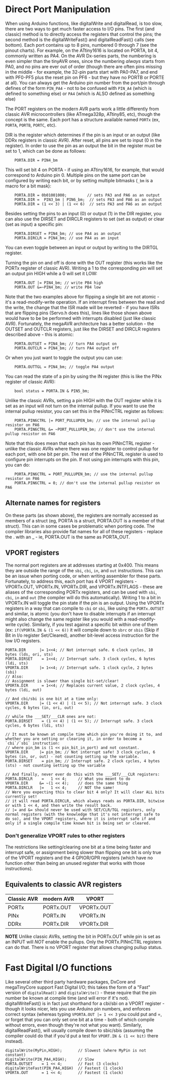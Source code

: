 # Direct Port Manipulation
When using Arduino functions, like digitalWrite and digitalRead, is too slow, there are two ways to get much faster access to I/O pins. The first (and classic) method is to directly access the registers that control the pins; the second method is the digitalWriteFast() and digitalReadFast() calls (see bottom). Each port contains up to 8 pins, numbered 0 through 7 (see the pinout charts). For example, on the ATtiny1616  is located on PORTA, bit 4, commonly written as PA4. On the AVR Dx-series parts, the numbering is even simpler than the tinyAVR ones, since the numbering *always* starts from PA0, and no pins are ever out of order (though there are often pins missing in the middle - for example, the 32-pin parts start with PA0-PA7, and end with PF0-PF5 plus the reset pin on PF6 - but they have no PORTB or PORTE at all). You can always get the Arduino pin number from the port/pin through defines of the form `PIN_PA4` - not to be confused with `PIN_A4` (which is defined to something else) or `PA4` (which is ALSO defined as something else)

 The PORT registers on the modern AVR parts work a little differently from classic AVR microcontrollers (like ATmega328p, ATtiny85, etc), though the concept is the same. Each port has a structure available named `PORTx`   (ex, `PORTA`, `PORTB`, `PORTC`, etc).


DIR is the register which determines if the pin is an input or an output (like DDRx registers in classic AVR). After reset, all pins are set to input (0 in the register). In order to use the pin as an output the bit in the register must be set to 1, which can be done as follows:
```
    PORTA.DIR = PIN4_bm
```
This will set bit 4 on PORTA - if using an ATtiny1616, for example, that would correspond to Arduino pin 0.
Multiple pins on the same port can be configured by writing each bit, or by setting multiple bitmasks (`_bm` is a macro for a bit mask):
```
    PORTA.DIR = 0b01001000;         // sets PA3 and PA6 as an output
    PORTA.DIR =  PIN3_bm | PIN6_bm;  // sets PA3 and PA6 as an output
    PORTA.DIR = (1 << 3) | (1 << 6)  // sets PA3 and PA6 as an output
```

Besides setting the pins to an input (0) or output (1) in the DIR register, you can also use the DIRSET and DIRCLR registers to set (set as output) or clear (set as input) a specific pin:
```
    PORTA.DIRSET = PIN4_bm; // use PA4 as an output
    PORTA.DIRCLR = PIN4_bm; // use PA4 as an input
```

You can even toggle between an input or output by writing to the DIRTGL register.

Turning the pin on and off is done with the OUT register (this works like the PORTx register of classic AVR). Writing a 1 to the corresponding pin will set an output pin HIGH while a 0 will set it LOW:
```
    PORTA.OUT |= PIN4_bm; // write PB4 high
    PORTA.OUT &=~PIN4_bm; // write PB4 low
```
Note that the two examples above for flipping a single bit are not atomic - it's a read-modify-write operation. If an interrupt fires between the read and the write, the change that the ISR made will be reverted - if you have ISRs that are flipping pins (Servo.h does this), lines like those shown above would have to be be performed with interrupts disabled (just like classic AVR). Fortunately, the megaAVR architecture has a better solution - the OUTSET and OUTCLR registers, just like the DIRSET and DIRCLR registers described above - this is atomic:
```
    PORTA.OUTSET = PIN4_bm; // turn PA4 output on
    PORTA.OUTCLR = PIN4_bm; // turn PA4 output off
```
Or when you just want to toggle the output you can use:
```
    PORTA.OUTTGL = PIN4_bm; // toggle PA4 output
```
You can read the state of a pin by using the IN register (this is like the PINx register of classic AVR):
```
    bool status = PORTA.IN & PIN5_bm;
```
Unlike the classic AVRs, setting a pin HIGH with the OUT register while it is set as an input will not turn on the internal pullup. If you want to use the internal pullup resistor, you can set this in the PINnCTRL register as follows:
```
    PORTA.PIN6CTRL |= PORT_PULLUPEN_bm; // use the internal pullup resistor on PA6
    PORTA.PIN6CTRL &= ~PORT_PULLUPEN_bm; // don't use the internal pullup resistor on PA6
```
Note that this does mean that each pin has its own PINnCTRL register - unlike the classic AVRs where there was one register to control pullup for each port, with one bit per pin. The rest of the PINnCTRL register is used to configure pin interrupts on the pin. If not using pin interrupts with this pin, you can do:
```
    PORTA.PIN6CTRL = PORT_PULLUPEN_bm; // use the internal pullup resistor on PA6
    PORTA.PIN6CTRL = 0; // don't use the internal pullup resistor on PA6
```
## Alternate names for registers
On these parts (as shown above), the registers are normally accessed as members of a struct (eg, PORTA is a struct, PORTA.OUT is a member of that struct). This can in some cases be problematic when porting code. The compiler libraries also provide flat names for all of these registers - replace the . with an _ - ie, PORTA.OUT is the same as PORTA_OUT.


## VPORT registers
The normal port registers are at addresses starting at 0x400. This means they are outside the range of the `sbi`, `cbi`, `in`, and `out` instructions. This can be an issue when porting code, or when writing assembler for these parts. Fortunately, to address this, each port has 4 VPORT registers - VPORTx.OUT, VPORTx.IN, VPORTx.DIR, and VPORTx.INTFLAGS - these are aliases of the corresponding PORTx registers, and can be used with `sbi`, `cbi`, `in` and `out` (the compiler will do this automatically). Writing 1 to a bit in VPORTx.IN will toggle the pin state if the pin is an output. Using the VPORTx registers in a way that can compile to `cbi` or `sbi`, like using the `PORTx.OUTSET` and similar, is atomic (you don't have to disable interrupts if an interrupt might also change the same register like you would with a read-modify-write cycle). Similarly, if you test against a specific bit within one of them (ex: `if(VPORTA.IN & (1 << 6))` it will compile down to `sbrc` or `sbis` (Skip if Bit in I/o register Set/Cleared), another bit-level access instruction for the low I/O registers.


```
PORTA.DIR      |= 1<<4; // Not interrupt safe. 6 clock cycles, 10 bytes (lds, ori, sts)
PORTA.DIRSET    = 1<<4; // Interrupt safe. 3 clock cycles, 6 bytes (ldi, sts)
VPORTA.DIR     |= 1<<4; // Interrupt safe. 1 clock cycle, 2 bytes (sbi)
// Also:
// Assignment is slower than single bit-set/clear!
VPORTA.DIR      = 1<<4; // Replaces current value, 2 clock cycles, 4 bytes (ldi, out)

// And cbi/sbi is one bit at a time only:
VPORTA.DIR     |= (1 << 4) | (1 << 5); // Not interrupt safe. 3 clock cycles, 6 bytes (in, ori, out)

// while the ___SET/___CLR ones are not:
PORTA.DIRSET    = (1 << 4) | (1 << 5); // Interrupt safe. 3 clock cycles, 6 bytes (ldi, sts)

// It must be known at compile time which pin you're doing it to, and whether you are setting or clearing it, in order to become a `cbi`/`sbi` instruction:
// where pin_bm is (1 << pin_bit_in_port) and not constant.
VPORTA.DIR     |= pin_bm; // Not interrupt safe! 3 clock cycles, 6 bytes (in, or, out) - not counting setting up the variable.
PORTA.DIRSET    = pin_bm; // Interrupt safe. 2 clock cycles, 4 bytes (sts) - not counting setting up the variable

// And finally, never ever do this with the ___SET/___CLR registers:
PORTA.DIRCLR    =   1 << 4;     // What you meant to do
VPORTA.DIR     &= ~(1 << 4);    // does the same thing
PORTA.DIRCLR   |=   1 << 4;     // NOT the same!
// Were you expecting this to clear bit 4 only? It will clear ALL bits currently set!
// it will read PORTA.DIRCLR, which always reads as PORTA.DIR, bitwise or with 1 << 4, and then write the result back.
// |= and &= should never be used with SET/CLR/TGL registers, only normal registers (with the knowledge that it's not interrupt safe to do so), and the VPORT registers, where it is interrupt safe if and only if a single compile time known bit is being set or cleared.

```


### Don't generalize VPORT rules to other registers
The restrictions like setting/clearing one bit at a time being faster and interrupt safe, or assignment being slower than flipping one bit is only true of the VPORT registers and the 4 GPIOR/GPR registers (which have no function other than being an unused register that works with those instructions).

## Equivalents to classic AVR registers
Classic AVR |  modern AVR |  VPORT
------------ | ------------- | -------------
PORTx | PORTx.OUT | VPORTx.OUT
PINx  | PORTx.IN | VPORTx.IN
DDRx  | PORTx.DIR | VPORTx.DIR

**NOTE** Unlike classic AVRs, setting the bit in PORTx.OUT while pin is set as an INPUT will *NOT* enable the pullups. Only the PORTx.PINnCTRL registers can do that. There is no VPORT register that allows changing pullup status.

# Fast Digital I/O functions
Like several other third party hardware packages, DxCore and megaTinyCore support Fast Digital I/O; this takes the form of a "Fast" version of `digitalRead()` and `digitalWrite()` - these require that the pin number be known at compile time (and will error if it's not). digitalWriteFast() is in fact just shorthand for a cbi/sbi on a VPORT register - though it looks nicer, lets you use Arduino pin numbers, and enforces correct syntax (whereas typing `VPORTA.OUT |= 1 << 3` you could put and =, or forget that you can only set one bit at a time - both of which compile without errors, even though they're not what you want). Similarly, digitalReadFast(), will usually compile down to sbic/sbis (assuming the compiler could do that if you'd put a test for `VPORT.IN & (1 << bit)`  there instead).

```
digitalWrite(MyPin,HIGH);       // Slowest (where MyPin is not constant)
digitalWrite(PIN_PA4,HIGH);     // Slow
PORTA.OUTSET    = 1 << 4;       // Fast (3 clocks)
digitalWriteFast(PIN_PA4,HIGH)  // Fastest (1 clock)
VPORTA.OUT      = 1 << 4;       // Fastest (1 clock)
```
